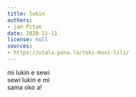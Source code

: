 ```yaml
---
title: lukin
authors:
- jan Pitan
date: 2020-11-11
license: null
sources:
- https://utala.pona.la/toki-musi-lili/
---
```


mi lukin e sewi  
sewi lukin e mi  
sama oko a!